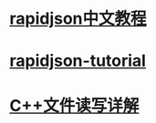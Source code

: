 # [rapidjson中文教程](http://rapidjson.org/zh-cn/md_doc_tutorial_8zh-cn.html)
# [rapidjson-tutorial](https://github.com/Tencent/rapidjson/blob/master/example/tutorial/tutorial.cpp)
# [C++文件读写详解](https://www.cnblogs.com/hdk1993/p/5853233.html)
